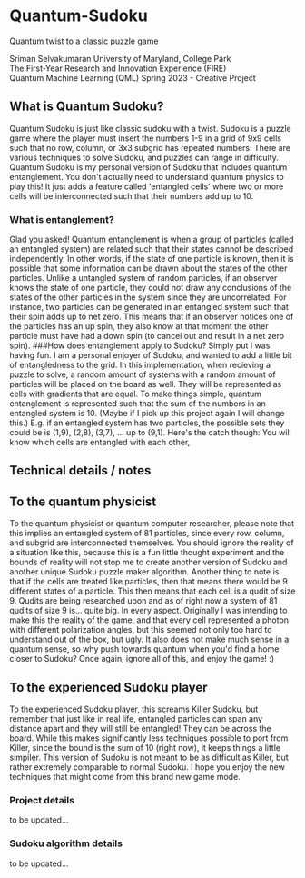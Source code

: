 # Quantum-Sudoku
Quantum twist to a classic puzzle game

Sriman Selvakumaran
University of Maryland, College Park \
The First-Year Research and Innovation Experience (FIRE) \
Quantum Machine Learning (QML) Spring 2023 - Creative Project
## What is Quantum Sudoku?
Quantum Sudoku is just like classic sudoku with a twist. 
Sudoku is a puzzle game where the player must insert the numbers 1-9 in a grid of 9x9 cells such that no row, column, or 3x3 subgrid has repeated numbers.
There are various techniques to solve Sudoku, and puzzles can range in difficulty.
Quantum Sudoku is my personal version of Sudoku that includes quantum entanglement.
You don't actually need to understand quantum physics to play this! It just adds a feature called 'entangled cells' where two or more cells will be interconnected such that their numbers add up to 10.
### What is entanglement?
Glad you asked! Quantum entanglement is when a group of particles (called an entangled system) are related such that their states cannot be described independently. In other words, if the state of one particle is known, then it is possible that some information can be drawn about the states of the other particles. Unlike a untangled system of random particles, if an observer knows the state of one particle, they could not draw any conclusions of the states of the other particles in the system since they are uncorrelated.
For instance, two particles can be generated in an entangled system such that their spin adds up to net zero. This means that if an observer notices one of the particles has an up spin, they also know at that moment the other particle must have had a down spin (to cancel out and result in a net zero spin).
###How does entanglement apply to Sudoku?
Simply put I was having fun. I am a personal enjoyer of Sudoku, and wanted to add a little bit of entangledness to the grid. In this implementation, when recieving a puzzle to solve, a random amount of systems with a random amount of particles will be placed on the board as well. They will be represented as cells with gradients that are equal. To make things simple, quantum entanglement is represented such that the sum of the numbers in an entangled system is 10. (Maybe if I pick up this project again I will change this.) E.g. if an entangled system has two particles, the possible sets they could be is (1,9), (2,8), (3,7), ... up to (9,1). 
Here's the catch though: You will know which cells are entangled with each other, 

## Technical details / notes
## To the quantum physicist
To the quantum physicist or quantum computer researcher, please note that this implies an entangled system of 81 particles, since every row, column, and subgrid are interconnected themselves. You should ignore the reality of a situation like this, because this is a fun little thought experiment and the bounds of reality will not stop me to create another version of Sudoku and another unique Sudoku puzzle maker algorithm.
Another thing to note is that if the cells are treated like particles, then that means there would be 9 different states of a particle. This then means that each cell is a qudit of size 9. Qudits are being researched upon and as of right now a system of 81 qudits of size 9 is... quite big. In every aspect. Originally I was intending to make this the reality of the game, and that every cell represented a photon with different polarization angles, but this seemed not only too hard to understand out of the box, but ugly. It also does not make much sense in a quantum sense, so why push towards quantum when you'd find a home closer to Sudoku? Once again, ignore all of this, and enjoy the game! :)
## To the experienced Sudoku player
To the experienced Sudoku player, this screams Killer Sudoku, but remember that just like in real life, entangled particles can span any distance apart and they will still be entangled! They can be across the board. While this makes significantly less techniques possible to port from Killer, since the bound is the sum of 10 (right now), it keeps things a little simpiler. This version of Sudoku is not meant to be as difficult as Killer, but rather extremely comparable to normal Sudoku. I hope you enjoy the new techniques that might come from this brand new game mode.
### Project details
to be updated...
### Sudoku algorithm details
to be updated...

